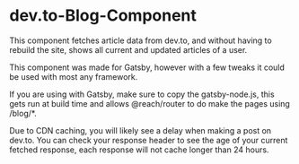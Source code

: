 # dev.to-Blog-Component

This component fetches article data from dev.to, and without having to rebuild the site, shows all current and updated articles of a user.

This component was made for Gatsby, however with a few tweaks it could be used with most any framework.

If you are using with Gatsby, make sure to copy the gatsby-node.js, this gets run at build time and allows @reach/router to do make the pages using /blog/*.

Due to CDN caching, you will likely see a delay when making a post on dev.to. You can check your response header to see the age of your current fetched response, each response will not cache longer than 24 hours.
